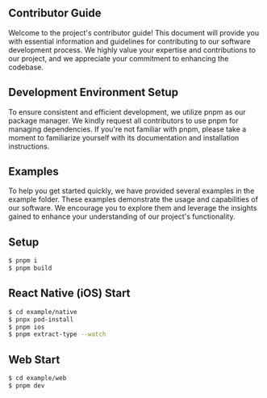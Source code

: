 ## Contributor Guide

Welcome to the project's contributor guide! This document will provide you with essential information and guidelines for contributing to our software development process. We highly value your expertise and contributions to our project, and we appreciate your commitment to enhancing the codebase.

## Development Environment Setup

To ensure consistent and efficient development, we utilize pnpm as our package manager. We kindly request all contributors to use pnpm for managing dependencies. If you're not familiar with pnpm, please take a moment to familiarize yourself with its documentation and installation instructions.

## Examples

To help you get started quickly, we have provided several examples in the example folder. These examples demonstrate the usage and capabilities of our software. We encourage you to explore them and leverage the insights gained to enhance your understanding of our project's functionality.

## Setup

```sh
$ pnpm i
$ pnpm build
```

## React Native (iOS) Start

```sh
$ cd example/native
$ pnpx pod-install
$ pnpm ios
$ pnpm extract-type --watch
```

## Web Start

```sh
$ cd example/web
$ pnpm dev
```

